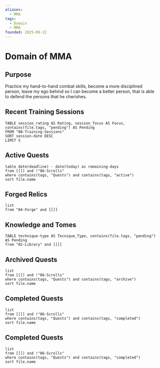 ```yaml
---
aliases:
  - MMA
tags:
  - Domain
  - MMA
founded: 2025-09-22
---
```

# Domain of MMA
## Purpose
Practice my hand-to-hand combat skills, become a more disciplined person, leave my ego behind so I can become a better person, that is able to defend the persons that he cherishes.

## Recent Training Sessions
```dataview
TABLE session_rating AS Rating, session_focus AS Focus, contains(file.tags, "pending") AS Pending
FROM "08-Training-Sessions"
SORT session-date DESC
LIMIT 5
```

## Active Quests
```dataview
table date(deadline) - date(today) as remaining-days
from [[]] and !"06-Scrolls"
where contains(tags, "Quests") and contains(tags, "active")
sort file.name
```

## Forged Relics
```dataview
list
from "04-Forge" and [[]]
```

## Knowledge and Tomes
```dataview
TABLE technique-type AS Tecnique_Type, contains(file.tags, "pending") AS Pending
from "02-Library" and [[]]
```

## Archived Quests
```dataview
list
from [[]] and !"06-Scrolls"
where contains(tags, "Quests") and contains(tags, "archive")
sort file.name
```

## Completed Quests
```dataview
list
from [[]] and !"06-Scrolls"
where contains(tags, "Quests") and contains(tags, "completed")
sort file.name
```

## Completed Quests
```dataview
list
from [[]] and !"06-Scrolls"
where contains(tags, "Quests") and contains(tags, "completed")
sort file.name
```

